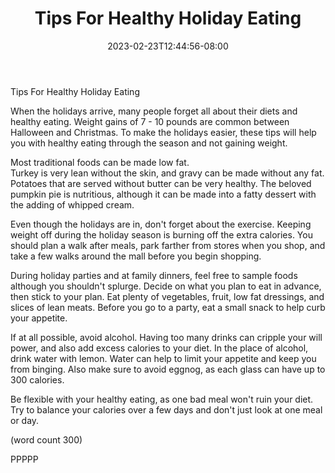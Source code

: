 ﻿---
title: "Tips For Healthy Holiday Eating"
date: 2023-02-23T12:44:56-08:00
description: "Healthy Eating Tips for Web Success"
featured_image: "/images/Healthy Eating.jpg"
tags: ["Healthy Eating"]
---

Tips For Healthy Holiday Eating

When the holidays arrive, many people forget all
about their diets and healthy eating.  Weight 
gains of 7 - 10 pounds are common between 
Halloween and Christmas.  To make the holidays
easier, these tips will help you with healthy
eating through the season and not gaining weight.

Most traditional foods can be made low fat.  
Turkey is very lean without the skin, and gravy
can be made without any fat.  Potatoes that are
served without butter can be very healthy.  The
beloved pumpkin pie is nutritious, although it 
can be made into a fatty dessert with the adding
of whipped cream.

Even though the holidays are in, don't forget 
about the exercise.  Keeping weight off during
the holiday season is burning off the extra 
calories.  You should plan a walk after meals, 
park farther from stores when you shop, and 
take a few walks around the mall before you 
begin shopping.

During holiday parties and at family dinners, 
feel free to sample foods although you shouldn't
splurge.  Decide on what you plan to eat in 
advance, then stick to your plan.  Eat plenty
of vegetables, fruit, low fat dressings, and
slices of lean meats.  Before you go to a party, 
eat a small snack to help curb your appetite.

If at all possible, avoid alcohol.  Having too
many drinks can cripple your will power, and 
also add excess calories to your diet.  In the 
place of alcohol, drink water with lemon. Water
can help to limit your appetite and keep you 
from binging.  Also make sure to avoid eggnog, 
as each glass can have up to 300 calories.

Be flexible with your healthy eating, as one bad
meal won't ruin your diet.  Try to balance your
calories over a few days and don't just look at
one meal or day.

(word count 300)

PPPPP
